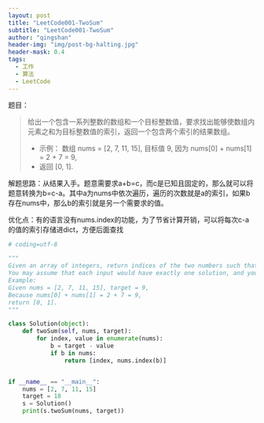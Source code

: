```yaml
---
layout: post
title: "LeetCode001-TwoSum"
subtitle: "LeetCode001-TwoSum"
author: "qingshan"
header-img: "img/post-bg-halting.jpg"
header-mask: 0.4
tags:
  - 工作
  - 算法
  - LeetCode
---
```


题目：
>给出一个包含一系列整数的数组和一个目标整数值，要求找出能够使数组内元素之和为目标整数值的索引，返回一个包含两个索引的结果数组。
>* 示例：
   数组 nums = [2, 7, 11, 15], 目标值 9,
   因为 nums[0] + nums[1] = 2 + 7 = 9,
>* 返回 [0, 1].

解题思路：从结果入手。题意需要求a+b=c，而c是已知且固定的，那么就可以将题意转换为b=c-a。其中a为nums中依次遍历，遍历的次数就是a的索引，如果b存在nums中，那么b的索引就是另一个需要求的值。

优化点：有的语言没有nums.index的功能，为了节省计算开销，可以将每次c-a的值的索引存储进dict，方便后面查找

```python
# coding=utf-8

"""
Given an array of integers, return indices of the two numbers such that they add up to a specific target.
You may assume that each input would have exactly one solution, and you may not use the same element twice.
Example:
Given nums = [2, 7, 11, 15], target = 9,
Because nums[0] + nums[1] = 2 + 7 = 9,
return [0, 1].
"""

class Solution(object):
    def twoSum(self, nums, target):
        for index, value in enumerate(nums):
            b = target - value
            if b in nums:
                return [index, nums.index(b)]


if __name__ == "__main__":
    nums = [2, 7, 11, 15]
    target = 18
    s = Solution()
    print(s.twoSum(nums, target))
```
